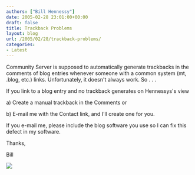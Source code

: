 ```yaml
---
authors: ["Bill Hennessy"]
date: 2005-02-28 23:01:00+00:00
draft: false
title: Trackback Problems
layout: blog
url: /2005/02/28/trackback-problems/
categories:
- Latest
---
```


Community Server is supposed to automatically generate trackbacks in the comments of blog entries whenever someone with a common system (mt, .blog, etc.) links. Unfortunately, it doesn't always work. So . . . 




If you link to a blog entry and no trackback generates on Hennessys's view




a) Create a manual trackback in the Comments or




b) E-mail me with the Contact link, and I'll create one for you.




If you e-mail me, please include the blog software you use so I can fix this defect in my software.







Thanks,




Bill

![](https://blog.billhennessy.com/aggbug.aspx?PostID=1274)

